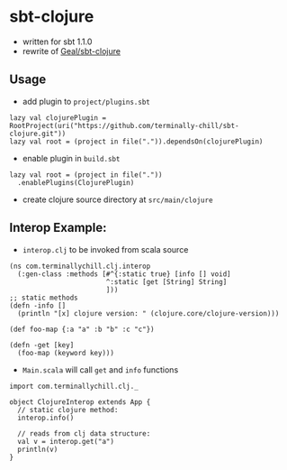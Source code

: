 # sbt-clojure

* written for sbt 1.1.0
* rewrite of [Geal/sbt-clojure](https://github.com/Geal/sbt-clojure)

## Usage

* add plugin to `project/plugins.sbt`
```
lazy val clojurePlugin = RootProject(uri("https://github.com/terminally-chill/sbt-clojure.git"))
lazy val root = (project in file(".")).dependsOn(clojurePlugin)
```

* enable plugin in `build.sbt`
```
lazy val root = (project in file("."))
  .enablePlugins(ClojurePlugin)
```

* create clojure source directory at `src/main/clojure`

## Interop Example:

* `interop.clj` to be invoked from scala source

```
(ns com.terminallychill.clj.interop
  (:gen-class :methods [#^{:static true} [info [] void]
                        ^:static [get [String] String]
                        ]))
;; static methods
(defn -info []
  (println "[x] clojure version: " (clojure.core/clojure-version)))

(def foo-map {:a "a" :b "b" :c "c"})

(defn -get [key]
  (foo-map (keyword key)))
```

* `Main.scala` will call `get` and `info` functions

```
import com.terminallychill.clj._

object ClojureInterop extends App {
  // static clojure method:
  interop.info()

  // reads from clj data structure:
  val v = interop.get("a")
  println(v)
}
```
